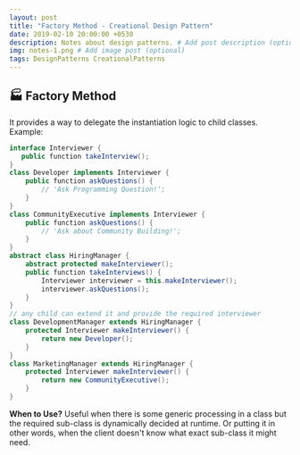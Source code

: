 ```yaml
---
layout: post
title: "Factory Method - Creational Design Pattern"
date: 2019-02-10 20:00:00 +0530
description: Notes about design patterns. # Add post description (optional)
img: notes-1.png # Add image post (optional)
tags: DesignPatterns CreationalPatterns
---
```

🏭 Factory Method
---------------
It provides a way to delegate the instantiation logic to child classes.
Example:
```java
interface Interviewer {
   public function takeInterview();
}
class Developer implements Interviewer {
    public function askQuestions() {
        // 'Ask Programming Question!';
    }
}
class CommunityExecutive implements Interviewer {
    public function askQuestions() {
        // 'Ask about Community Building!';
    }
}
abstract class HiringManager {
    abstract protected makeInterviewer();
    public function takeInterviews() {
        Interviewer interviewer = this.makeInterviewer();
        interviewer.askQuestions();
    }
}
// any child can extend it and provide the required interviewer
class DevelopmentManager extends HiringManager {
    protected Interviewer makeInterviewer() {
        return new Developer();
    }
}
class MarketingManager extends HiringManager {
    protected Interviewer makeInterviewer() {
        return new CommunityExecutive();
    }
}
```
**When to Use?** Useful when there is some generic processing in a class but the required sub-class is dynamically decided at runtime. Or putting it in other words, when the client doesn't know what exact sub-class it might need.